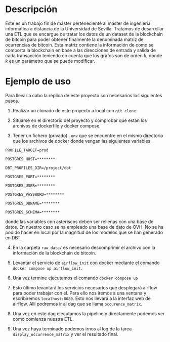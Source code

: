 # Descripción

Este es un trabajo fin de máster perteneciente al máster de ingeniería informática a distancia de la Universidad de Sevilla. Tratamos de desarrollar una ETL que se encargue de tratar los datos de un dataset de la blockchain de bitcoin para poder obtener finalmente la denominada matriz de ocurrencias de bitcoin. Esta matriz contiene la información de como se comporta la blockchain en base a las direcciones de entrada y salida de cada transacción teniendo en cuenta que los grafos son de orden *k*, donde *k* es un parámetro que se puede modificar.

# Ejemplo de uso

Para llevar a cabo la réplica de este proyecto son necesarios los siguientes pasos.
1. Realizar un clonado de este proyecto a local con `git clone`

2. Situarse en el directorio del proyecto y comprobar que están los archivos de dockerfile y docker compose.

3. Tener un fichero (privado) `.env` que se encuentre en el mismo directorio que los archivos de docker donde vengan las siguientes variables

`PROFILE_TARGET=prod`

`POSTGRES_HOST=********`

`DBT_PROFILES_DIR=/project/dbt`

`POSTGRES_PORT=********`

`POSTGRES_USER=********`

`POSTGRES_PASSWORD=********`

`POSTGRES_DBNAME=********`

`POSTGRES_SCHEMA=********`

donde las variables con asteriscos deben ser rellenas con una base de datos. En nuestro caso se ha empleado una base de dato de OVH. No se ha podido hacer en local por la magnitud de los modelos que se han generado en DBT.

4. En la carpeta `raw_data/` es necesario descomprimir el archivo con la información de la blockchain de bitcoin.

5. Levantar el servicio de `airflow_init` con docker mediante el comando `docker compose up airflow_init`.

6. Una vez termine ejecutamos el comando `docker compose up`

7. Esto último levantará los servicios necesarios que desplegará airflow para poder trabajar con él. Para ello nos iremos a una ventana y escribiremos `localhost:8080`. Esto nos llevará a la interfaz web de airflow. Alli podremos ir al dag que se llama `occurence_matrix`.

8. Una vez en este dag ejecutamos la pipeline y directamente podemos ver como comienza nuestra ETL.

9. Una vez haya terminado podemos irnos al log de la tarea `display_occurrence_matrix` y ver el resultado final.